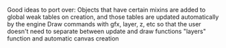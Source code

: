 Good ideas to port over:
  Objects that have certain mixins are added to global weak tables on creation, and those tables are updated automatically by the engine
  Draw commands with gfx, layer, z, etc so that the user doesn't need to separate between update and draw functions
  "layers" function and automatic canvas creation
